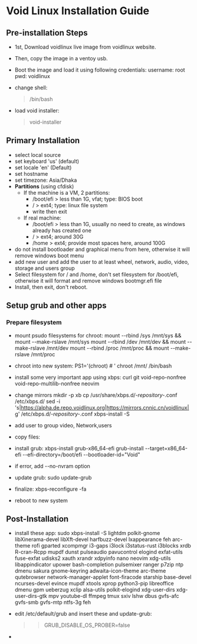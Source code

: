 # Void Linux Installation Guide

## Pre-installation Steps

* 1st, Download voidlinux live image from voidlinux website.
* Then, copy the image in a ventoy usb.
* Boot the image and load it using following credentials:
    username: root
    pwd:      voidlinux

* change shell:
    > /bin/bash

* load void installer:
    > void-installer

## Primary Installation 

* select local source
* set keyboard 'us' (default)
* set locale 'en' (Default)
* set hostname
* set timezone: Asia/Dhaka
* **Partitions** (using cfdisk)
    - If the machine is a VM, 2 partitions:
        * /boot/efi > less than 1G, vfat; type: BIOS boot 
        * / > ext4; type: linux file system
        * write then exit
    - If real machine:
        * /boot/efi > less than 1G, usually no need to create, as windows already has created one
        * / > ext4; around 30G 
        * /home > ext4; provide most spaces here, around 100G
* do not install bootloader and graphical menu from here, otherwise it will remove windows boot menu 
* add new user and add the user to at least wheel, network, audio, video, storage and users group
* Select filesystem for / and /home, don't set filesystem for /boot/efi, otherwise it will format and remove windows bootmgr.efi file
* Install, then exit, don't reboot.

## Setup grub and other apps

### Prepare filesystem

* mount psudo filesystems for chroot:
    mount --rbind /sys /mnt/sys && mount --make-rslave /mnt/sys
    mount --rbind /dev /mnt/dev && mount --make-rslave /mnt/dev
    mount --rbind /proc /mnt/proc && mount --make-rslave /mnt/proc

* chroot into new system:
    PS1='(chroot) # ' chroot /mnt/ /bin/bash
* install some very important app using xbps:
    curl
    git
    void-repo-nonfree
    void-repo-multilib-nonfree
    neovim
* change mirrors
    mkdir -p xb
    cp /usr/share/xbps.d/*-repository-*.conf /etc/xbps.d/
    sed -i 's|https://alpha.de.repo.voidlinux.org|https://mirrors.cnnic.cn/voidlinux|g' /etc/xbps.d/*-repository-*.conf
    xbps-install -S

* add user to group video, Network,users 
* copy files:
    
* install grub:
    xbps-install grub-x86_64-efi
    grub-install --target=x86_64-efi --efi-directory=/boot/efi --bootloader-id="Void"
* if error, add --no-nvram option
* update grub: 
    sudo update-grub
* finalize:
    xbps-reconfigure -fa
* reboot to new system

## Post-Installation

* install these app:
    sudo xbps-install -S lightdm polkit-gnome libXinerama-devel libXft-devel harfbuzz-devel lxappearance feh arc-theme rofi gparted xcompmgr i3-gaps i3lock i3status-rust i3blocks xrdb R-cran-Rcpp mupdf dunst pulseaudio pavucontrol elogind exfat-utils fuse-exfat udisks2 xauth xrandr xdpyinfo nano neovim xdg-utils libappindicator upower bash-completion pulsemixer ranger p7zip ntp dmenu sakura gnome-keyring adwaita-icon-theme arc-theme qutebrowser network-manager-applet font-firacode starship base-devel ncurses-devel evince mupdf xtools xprop python3-pip libreoffice dmenu gpm ueberzug xclip alsa-utils polkit-elogind xdg-user-dirs xdg-user-dirs-gtk mpv youtube-dl ffmpeg tmux sxiv lshw dbus gvfs-afc gvfs-smb gvfs-mtp ntfs-3g feh

* edit /etc/default/grub and insert these and update-grub:
     >> GRUB_DISABLE_OS_PROBER=false

* 
